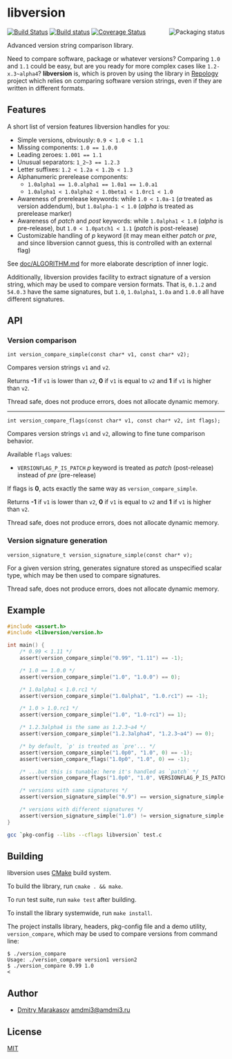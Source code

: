 # libversion

<a href="https://repology.org/metapackage/libversion">
	<img src="https://repology.org/badge/vertical-allrepos/libversion.svg" alt="Packaging status" align="right">
</a>

[![Build Status](https://travis-ci.org/repology/libversion.svg?branch=master)](https://travis-ci.org/repology/libversion)
[![Build status](https://ci.appveyor.com/api/projects/status/n78dvl22i70v379x/branch/master?svg=true)](https://ci.appveyor.com/project/AMDmi3/libversion/branch/master)
[![Coverage Status](https://coveralls.io/repos/github/repology/libversion/badge.svg?branch=master)](https://coveralls.io/github/repology/libversion?branch=master)

Advanced version string comparison library.

Need to compare software, package or whatever versions? Comparing
`1.0` and `1.1` could be easy, but are you ready for more
complex cases like `1.2-x.3~alpha4`? **libversion** is, which
is proven by using the library in [Repology](https://repology.org/)
project which relies on comparing software version strings, even
if they are written in different formats.

## Features

A short list of version features libversion handles for you:

* Simple versions, obviously: `0.9 < 1.0 < 1.1`
* Missing components: `1.0 == 1.0.0`
* Leading zeroes: `1.001 == 1.1`
* Unusual separators: `1_2~3 == 1.2.3`
* Letter suffixes: `1.2 < 1.2a < 1.2b < 1.3`
* Alphanumeric prerelease components:
  * `1.0alpha1 == 1.0.alpha1 == 1.0a1 == 1.0.a1`
  * `1.0alpha1 < 1.0alpha2 < 1.0beta1 < 1.0rc1 < 1.0`
* Awareness of prerelease keywords: while `1.0 < 1.0a-1` (_a_ treated as version addendum), but `1.0alpha-1 < 1.0` (_alpha_ is treated as prerelease marker)
* Awareness of _patch_ and _post_ keywords: while `1.0alpha1 < 1.0` (_alpha_ is pre-release), but `1.0 < 1.0patch1 < 1.1` (_patch_ is post-release)
* Customizable handling of _p_ keyword (it may mean either _patch_ or _pre_, and since libversion cannot guess, this is controlled with an external flag)

See [doc/ALGORITHM.md](doc/ALGORITHM.md) for more elaborate description
of inner logic.

Additionally, libversion provides facility to extract signature of
a version string, which may be used to compare version formats.
That is, `0.1.2` and `54.0.3` have the same signatures, but `1.0`,
`1.0alpha1`, `1.0a` and `1.0.0` all have different signatures.

## API

### Version comparison

```
int version_compare_simple(const char* v1, const char* v2);
```

Compares version strings `v1` and `v2`.

Returns **-1** if `v1` is lower than `v2`, **0** if `v1` is equal to `v2` and **1** if `v1` is higher than `v2`.

Thread safe, does not produce errors, does not allocate dynamic memory.

---

```
int version_compare_flags(const char* v1, const char* v2, int flags);
```

Compares version strings `v1` and `v2`, allowing to fine tune
comparison behavior.

Available `flags` values:

* `VERSIONFLAG_P_IS_PATCH` _p_ keyword is treated as _patch_ (post-release) instead of _pre_ (pre-release)

If flags is **0**, acts exactly the same way as `version_compare_simple`.

Returns **-1** if `v1` is lower than `v2`, **0** if `v1` is equal to `v2` and **1** if `v1` is higher than `v2`.

Thread safe, does not produce errors, does not allocate dynamic memory.

### Version signature generation

```
version_signature_t version_signature_simple(const char* v);
```

For a given version string, generates signature stored as unspecified
scalar type, which may be then used to compare signatures.

Thread safe, does not produce errors, does not allocate dynamic memory.

## Example

```c
#include <assert.h>
#include <libversion/version.h>

int main() {
	/* 0.99 < 1.11 */
	assert(version_compare_simple("0.99", "1.11") == -1);

	/* 1.0 == 1.0.0 */
	assert(version_compare_simple("1.0", "1.0.0") == 0);

	/* 1.0alpha1 < 1.0.rc1 */
	assert(version_compare_simple("1.0alpha1", "1.0.rc1") == -1);

	/* 1.0 > 1.0.rc1 */
	assert(version_compare_simple("1.0", "1.0-rc1") == 1);

	/* 1.2.3alpha4 is the same as 1.2.3~a4 */
	assert(version_compare_simple("1.2.3alpha4", "1.2.3~a4") == 0);

	/* by default, `p' is treated as `pre'... */
	assert(version_compare_simple("1.0p0", "1.0", 0) == -1);
	assert(version_compare_flags("1.0p0", "1.0", 0) == -1);

	/* ...but this is tunable: here it's handled as `patch` */
	assert(version_compare_flags("1.0p0", "1.0", VERSIONFLAG_P_IS_PATCH) == 1);

	/* versions with same signatures */
	assert(version_signature_simple("0.9") == version_signature_simple("54.20170112"));

	/* versions with different signatures */
	assert(version_signature_simple("1.0") != version_signature_simple("1.alpha2"));
}
```

```sh
gcc `pkg-config --libs --cflags libversion` test.c
```

## Building

libversion uses [CMake](https://cmake.org/) build system.

To build the library, run `cmake . && make`.

To run test suite, run `make test` after building.

To install the library systemwide, run `make install`.

The project installs library, headers, pkg-config file and a demo utility, `version_compare`, which may be used to compare versions from command line:

```
$ ./version_compare
Usage: ./version_compare version1 version2
$ ./version_compare 0.99 1.0
<
```

## Author

* [Dmitry Marakasov](https://github.com/AMDmi3) <amdmi3@amdmi3.ru>

## License

[MIT](COPYING)
